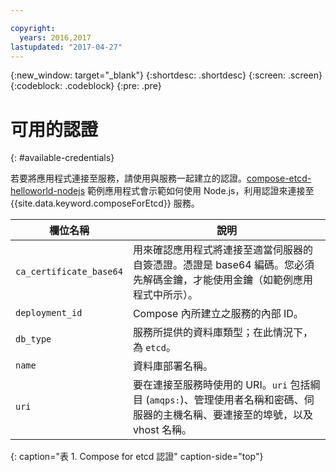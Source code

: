 ```yaml
---

copyright:
  years: 2016,2017
lastupdated: "2017-04-27"
---
```


{:new_window: target="_blank"}
{:shortdesc: .shortdesc}
{:screen: .screen}
{:codeblock: .codeblock}
{:pre: .pre}

# 可用的認證
{: #available-credentials}

若要將應用程式連接至服務，請使用與服務一起建立的認證。[compose-etcd-helloworld-nodejs](https://github.com/IBM-Bluemix/compose-etcd-helloworld-nodejs) 範例應用程式會示範如何使用 Node.js，利用認證來連接至 {{site.data.keyword.composeForEtcd}} 服務。

欄位名稱|說明
----------|-----------
`ca_certificate_base64`|用來確認應用程式將連接至適當伺服器的自簽憑證。憑證是 base64 編碼。您必須先解碼金鑰，才能使用金鑰（如範例應用程式中所示）。
`deployment_id`|Compose 內所建立之服務的內部 ID。
`db_type`|服務所提供的資料庫類型；在此情況下，為 `etcd`。
`name`|資料庫部署名稱。
`uri`|要在連接至服務時使用的 URI。`uri` 包括綱目 (`amqps:`)、管理使用者名稱和密碼、伺服器的主機名稱、要連接至的埠號，以及 vhost 名稱。

{: caption="表 1. Compose for etcd 認證" caption-side="top"}
